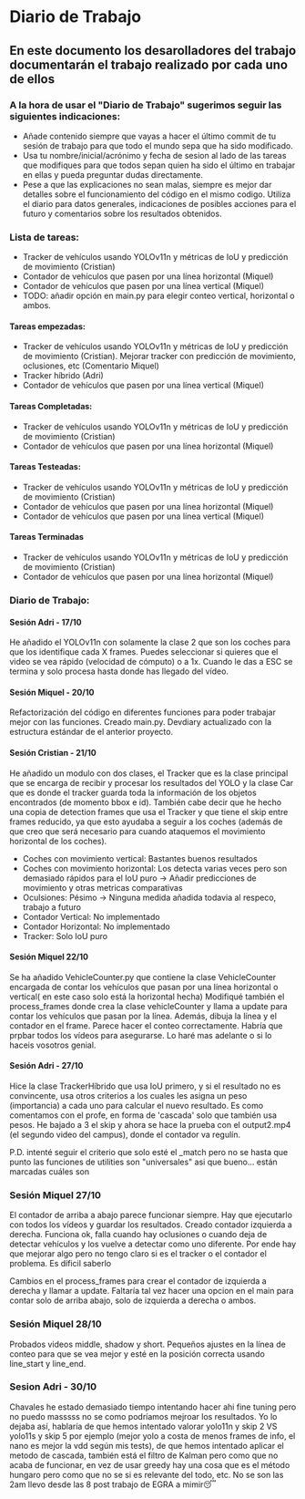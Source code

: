 # Diario de Trabajo
## En este documento los desarolladores del trabajo documentarán el trabajo realizado por cada uno de ellos
### A la hora de usar el "Diario de Trabajo" sugerimos seguir las siguientes indicaciones:
- Añade contenido siempre que vayas a hacer el último commit de tu sesión de trabajo para que todo el mundo sepa que ha sido modificado.
- Usa tu nombre/inicial/acrónimo y fecha de sesion al lado de las tareas que modifiques para que todos sepan quien ha sido el último en trabajar en ellas y pueda preguntar dudas directamente.
- Pese a que las explicaciones no sean malas, siempre es mejor dar detalles sobre el funcionamiento del código en el mismo codigo. Utiliza el diario para datos generales, indicaciones de posibles acciones para el futuro y comentarios sobre los resultados obtenidos.

### Lista de tareas:
- Tracker de vehículos usando YOLOv11n y métricas de IoU y predicción de movimiento (Cristian)
- Contador de vehículos que pasen por una línea horizontal (Miquel)
- Contador de vehículos que pasen por una línea vertical (Miquel)
- TODO: añadir opción en main.py para elegir conteo vertical, horizontal o ambos.
#### Tareas empezadas:
- Tracker de vehículos usando YOLOv11n y métricas de IoU y predicción de movimiento (Cristian). Mejorar tracker con predicción de movimiento, oclusiones, etc (Comentario Miquel)
- Tracker híbrido (Adri)
- Contador de vehículos que pasen por una línea vertical (Miquel)
#### Tareas Completadas:
- Tracker de vehículos usando YOLOv11n y métricas de IoU y predicción de movimiento (Cristian)
- Contador de vehículos que pasen por una línea horizontal (Miquel)
#### Tareas Testeadas:
- Tracker de vehículos usando YOLOv11n y métricas de IoU y predicción de movimiento (Cristian)
- Contador de vehículos que pasen por una línea horizontal (Miquel)
- Contador de vehículos que pasen por una línea vertical (Miquel)
#### Tareas Terminadas
- Tracker de vehículos usando YOLOv11n y métricas de IoU y predicción de movimiento (Cristian)
- Contador de vehículos que pasen por una línea horizontal (Miquel)
### Diario de Trabajo:

#### Sesión Adri - 17/10
He añadido el YOLOv11n con solamente la clase 2 que son los coches para que los identifique cada X frames. Puedes seleccionar si quieres que el video se vea rápido (velocidad de cómputo) o a 1x. Cuando le das a ESC se termina y solo procesa hasta donde has llegado del vídeo.

#### Sesión Miquel - 20/10
Refactorización del código en diferentes funciones para poder trabajar mejor con las funciones. Creado main.py.
Devdiary actualizado con la estructura estándar de el anterior proyecto.

#### Sesión Cristian - 21/10
He añadido un modulo con dos clases, el Tracker que es la clase principal que se encarga de recibir y procesar los resultados del YOLO y la clase Car que es donde el tracker guarda toda la información de los objetos encontrados (de momento bbox e id). 
También cabe decir que he hecho una copia de detection frames que usa el Tracker y que tiene el skip entre frames reducido, ya que esto ayudaba a seguir a los coches (además de que creo que será necesario para cuando ataquemos el movimiento horizontal de los coches).

- Coches con movimiento vertical: Bastantes buenos resultados
- Coches con movimiento horizontal: Los detecta varias veces pero son demasiado rápidos para el IoU puro → Añadir predicciones de movimiento y otras metricas comparativas
- Oculsiones: Pésimo → Ninguna medida añadida todavia al respeco, trabajo a futuro
- Contador Vertical: No implementado
- Contador Horizontal: No implementado
- Tracker: Solo IoU puro

#### Sesión Miquel 22/10
Se ha añadido VehicleCounter.py que contiene la clase VehicleCounter encargada de contar los vehículos que pasan por una línea horizontal o vertical( en este caso solo está la horizontal hecha)
Modifiqué también el process_frames donde crea la clase vehicleCounter y llama a update para contar los vehículos que pasan por la línea. 
Además, dibuja la línea y el contador en el frame. 
Parece hacer el conteo correctamente. Habría que prpbar todos los vídeos para asegurarse. Lo haré mas adelante o si lo haceis vosotros genial.

#### Sesión Adri - 27/10
Hice la clase TrackerHíbrido que usa IoU primero, y si el resultado no es convincente, usa otros criterios a los cuales les asigna un peso (importancia) a cada uno para calcular el nuevo resultado. Es como comentamos con el profe, en forma de 'cascada' solo que también usa pesos. He bajado a 3 el skip y ahora se hace la prueba con el output2.mp4 (el segundo video del campus), donde el contador va regulín. 

P.D. intenté seguir el criterio que solo esté el _match pero no se hasta que punto las funciones de utilities son "universales" asi que bueno... están marcadas cuáles son

### Sesión Miquel 27/10
El contador de arriba a abajo parece funcionar siempre. Hay que ejecutarlo con todos los vídeos y guardar los resultados.
Creado contador izquierda a derecha. Funciona ok, falla cuando hay oclusiones o cuando deja de detectar
vehículos y los vuelve a detectar como uno diferente. Por ende hay que mejorar algo pero no tengo claro
si es el tracker o el contador el problema. Es díficil saberlo

Cambios en el process_frames para crear el contador de izquierda a derecha y llamar a  update.
Faltaría tal vez hacer una opcion en el main para contar solo de arriba abajo, solo de izquierda a derecha o ambos.

### Sesión Miquel 28/10
Probados videos middle, shadow y short. Pequeños ajustes en la línea de conteo para que se vea mejor y esté en la posición correcta usando 
line_start y line_end.

### Sesion Adri - 30/10
Chavales he estado demasiado tiempo intentando hacer ahi fine tuning pero no puedo masssss no se como podríamos mejroar los resultados. Yo lo dejaba así, hablaría de que hemos intentado valorar yolo11n y skip 2 VS yolo11s y skip 5 por ejemplo (mejor yolo a costa de menos frames de info, el nano es mejor la vdd según mis tests), de que hemos intentado aplicar el metodo de cascada, también está el filtro de Kalman pero como que no acaba de funcionar, en vez de usar greedy hay una cosa que es el método hungaro pero como que no se si es relevante del todo, etc. No se son las 2am llevo desde las 8 post trabajo de EGRA a mimir😴